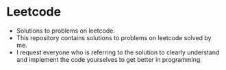 # Leetcode
* Solutions to problems on leetcode.
* This repository contains solutions to problems on leetcode solved by me.
* I request everyone who is referring to the solution to clearly understand and implement the code yourselves to get better in programming.
